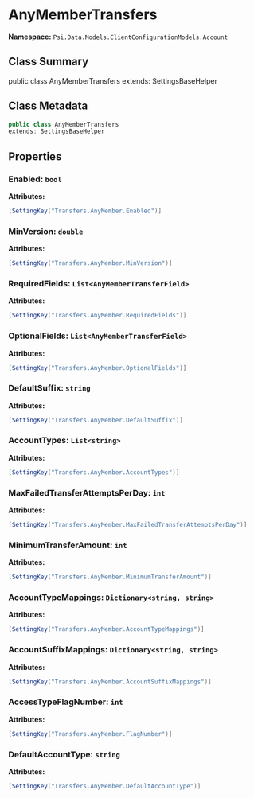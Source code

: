 # AnyMemberTransfers

**Namespace:** `Psi.Data.Models.ClientConfigurationModels.Account`

## Class Summary

public class AnyMemberTransfers
extends: SettingsBaseHelper

## Class Metadata

```typescript
public class AnyMemberTransfers
extends: SettingsBaseHelper
```

## Properties

### Enabled: `bool`

**Attributes:**
```csharp
[SettingKey("Transfers.AnyMember.Enabled")]
```

### MinVersion: `double`

**Attributes:**
```csharp
[SettingKey("Transfers.AnyMember.MinVersion")]
```

### RequiredFields: `List<AnyMemberTransferField>`

**Attributes:**
```csharp
[SettingKey("Transfers.AnyMember.RequiredFields")]
```

### OptionalFields: `List<AnyMemberTransferField>`

**Attributes:**
```csharp
[SettingKey("Transfers.AnyMember.OptionalFields")]
```

### DefaultSuffix: `string`

**Attributes:**
```csharp
[SettingKey("Transfers.AnyMember.DefaultSuffix")]
```

### AccountTypes: `List<string>`

**Attributes:**
```csharp
[SettingKey("Transfers.AnyMember.AccountTypes")]
```

### MaxFailedTransferAttemptsPerDay: `int`

**Attributes:**
```csharp
[SettingKey("Transfers.AnyMember.MaxFailedTransferAttemptsPerDay")]
```

### MinimumTransferAmount: `int`

**Attributes:**
```csharp
[SettingKey("Transfers.AnyMember.MinimumTransferAmount")]
```

### AccountTypeMappings: `Dictionary<string, string>`

**Attributes:**
```csharp
[SettingKey("Transfers.AnyMember.AccountTypeMappings")]
```

### AccountSuffixMappings: `Dictionary<string, string>`

**Attributes:**
```csharp
[SettingKey("Transfers.AnyMember.AccountSuffixMappings")]
```

### AccessTypeFlagNumber: `int`

**Attributes:**
```csharp
[SettingKey("Transfers.AnyMember.FlagNumber")]
```

### DefaultAccountType: `string`

**Attributes:**
```csharp
[SettingKey("Transfers.AnyMember.DefaultAccountType")]
```
